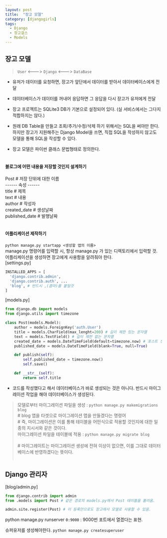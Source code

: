 ```yaml
---
layout: post
title:  "장고 모델"
category: [djangogirls]
tags:
  - Django
  - 장고걸스
  - Models
---
```


## 장고 모델
> `User` <---> `Django` <---> `DataBase` <br>

- 유저가 데이터를 요청하면, 장고가 앞단에서 데이터를 받아서 데이터베이스에게 전달
- 데이터베이스가 데이터를 꺼내어 응답하면 그 응답을 다시 장고가 유저에게 전달

- 장고 프로젝트는 SQLite3 DB가 기본으로 설정되어 있다. (실 서비스에서는 그다지 적합하지는 않다.)
- 원래 DB Table을 만들고 조회/추가/수정/삭제 하기 위해서는 SQL을 써야만 한다. 하지만 장고가 지원해주는 Django Model을 쓰면, 직접 SQL을 작성하지 않고도 모델을 통해 SQL을 작성할 수 있다.
- 장고 모델은 파이썬 클래스 문법형태로 정의한다.<br><br>

#### 블로그에 어떤 내용을 저장할 것인지 설계하기
Post \# 저장 단위에 대한 이름<br>
------ 속성 ------<br>
title \# 제목<br>
text \# 내용<br>
author \# 작성자<br>
created_date \# 생성날짜<br>
published_date \# 발행날짜 <br><br>

#### 어플리케이션 제작하기
`python manage.py startapp <생성할 앱의 이름>`<br>
manage.py 명령어를 입력할 시, 항상 manage.py 가 있는 디렉토리에서 입력할 것. <br>
어플리케이션을 생성하면 장고에게 사용함을 알려줘야 한다. <br>
[settings.py]
```python
INSTALLED_APPS = [
  'django.contrib.admin',
  'django.contrib.auth', ...
  'blog', # 반드시 ,(콤마)를 붙일것
]
```
[models.py]
```python
from django.db import models
from django.utils import timezone

class Post(models.Model):
    author = models.ForeignKey('auth.User')
    title = models.CharField(max_lenght=200) # 길이 제한 있는 문자열
    text = models.TextField() # 길이 제한 없는 문자열
    created_date = models.DateTimeField(default=timezone.now) # 포스트 생성시 현재 시간이 자동으로 기입된다.
    published_date = models.DateTimeField(blank=True, null=True)

    def publish(self):
        self.published_date = timezone.now()
        self.save()

    def __str__(self):
        return self.title
```
- 코드를 작성했다고 해서 데이터베이스가 바로 생성되는 것은 아니다. 반드시 마이그레이션 작업을 해야 데이터베이스가 생성된다.
> 모델로부터 마이그레이션 파일을 생성 : `python manage.py makemigrations blog`<br> \# blog 앱을 타겟으로 마이그레이션 맵을 만들겠다는 명령어 <br>
\# 즉, 마이그레이션은 이를 통해 테이블을 어떤식으로 적용할 것인지에 대한 일종의 지시서와 같은 것이다.<br>
마이그레이션 파일을 테이블에 적용 : `python manage.py migrate blog`<br><br>
\# 마이그레이트는 마이그레이션 생성에 전혀 이상이 없으면, 이를 그대로 데이터베이스에 반영하겠다는 뜻이다.
<br><br>

## Django 관리자
[blog/admin.py]
```python
from django.contrib import admin
from .models import Post # 같은 경로의 models.py에서 Post 테이블을 불러옴.

admin.site.register(Post) # 이 등록만으로도 장고에서 모델로 사용할 수 있음.
```
python manage.py runserver `0:9000` : 9000번 포트에서 열겠다는 표현.

슈퍼유저를 생성해야한다. `python manage.py createsuperuser`
